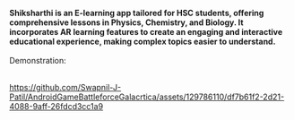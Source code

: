 <B>Shiksharthi is an E-learning app tailored for HSC students, offering comprehensive lessons in Physics, Chemistry, and Biology. It incorporates AR learning features to create an engaging and interactive educational experience, making complex topics easier to understand.</B>
<br><br>
Demonstration:
<br><br>

https://github.com/Swapnil-J-Patil/AndroidGameBattleforceGalacrtica/assets/129786110/df7b61f2-2d21-4088-9aff-26fdcd3cc1a9


